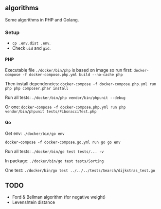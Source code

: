 ## algorithms
Some algorithms in PHP and Golang.

### Setup
* `cp .env.dist .env`.
* Check `uid` and `gid`.

#### PHP
Executable file `./docker/bin/php` is based on image so run first:
`docker-compose -f docker-compose.php.yml build --no-cache php`

Then install dependencies:
`docker-compose -f docker-compose.php.yml run php php composer.phar install`

Run all tests:
`./docker/bin/php vendor/bin/phpunit --debug`

Or one:
`docker-compose -f docker-compose.php.yml run php vendor/bin/phpunit tests/FibonacciTest.php`

#### Go
Get env:
`./docker/bin/go env`

`docker-compose -f docker-compose.go.yml run go go env`

Run all tests:
`./docker/bin/go test tests/... -v`

In package:
`./docker/bin/go test tests/Sorting`

One test:
`./docker/bin/go test ../../../tests/Search/dijkstras_test.go`

## TODO
* Ford & Bellman algorithm (for negative weight)
* Levenshtein distance
